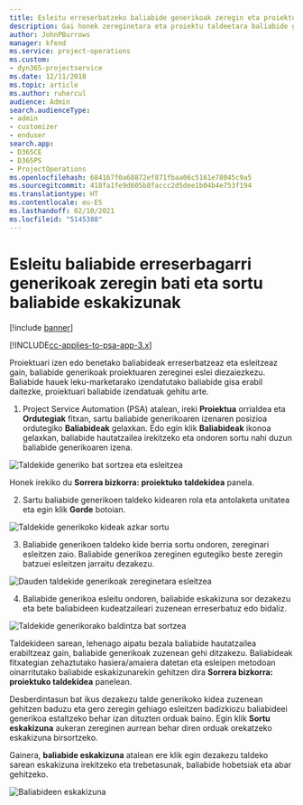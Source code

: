 ```yaml
---
title: Esleitu erreserbatzeko baliabide generikoak zeregin eta proiektu talde bati
description: Gai honek zereginetara eta proiektu taldeetara baliabide generikoak erreserbatzeko informazioa eskaintzen du.
author: JohnPBurrows
manager: kfend
ms.service: project-operations
ms.custom:
- dyn365-projectservice
ms.date: 12/11/2018
ms.topic: article
ms.author: ruhercul
audience: Admin
search.audienceType:
- admin
- customizer
- enduser
search.app:
- D365CE
- D365PS
- ProjectOperations
ms.openlocfilehash: 684167f0a68872ef871fbaa06c5161e78045c9a5
ms.sourcegitcommit: 418fa1fe9d605b8faccc2d5dee1b04b4e753f194
ms.translationtype: HT
ms.contentlocale: eu-ES
ms.lasthandoff: 02/10/2021
ms.locfileid: "5145388"
---
```

# <a name="assign-generic-bookable-resources-to-a-task-and-generate-resource-requirements"></a>Esleitu baliabide erreserbagarri generikoak zeregin bati eta sortu baliabide eskakizunak 

[!include [banner](../includes/psa-now-project-operations.md)]

[!INCLUDE[cc-applies-to-psa-app-3.x](../includes/cc-applies-to-psa-app-3x.md)]

Proiektuari izen edo benetako baliabideak erreserbatzeaz eta esleitzeaz gain, baliabide generikoak proiektuaren zereginei eslei diezaiezkezu. Baliabide hauek leku-marketarako izendatutako baliabide gisa erabil daitezke, proiektuari baliabide izendatuak gehitu arte. 

1. Project Service Automation (PSA) atalean, ireki **Proiektua** orrialdea eta **Ordutegiak** fitxan, sartu baliabide generikoaren izenaren posizioa ordutegiko **Baliabideak** gelaxkan. Edo egin klik **Baliabideak** ikonoa gelaxkan, baliabide hautatzailea irekitzeko eta ondoren sortu nahi duzun baliabide generikoaren izena.

![Taldekide generiko bat sortzea eta esleitzea](media/RM-how-to-9.png)

Honek irekiko du **Sorrera bizkorra: proiektuko taldekidea** panela. 

2. Sartu baliabide generikoen taldeko kidearen rola eta antolaketa unitatea eta egin klik **Gorde** botoian.

![Taldekide generikoko kideak azkar sortu](media/RM-how-to-10.png)

3. Baliabide generikoen taldeko kide berria sortu ondoren, zereginari esleitzen zaio. Baliabide generikoa zereginen egutegiko beste zeregin batzuei esleitzen jarraitu dezakezu.

![Dauden taldekide generikoak zereginetara esleitzea](media/RM-how-to-11.png)

4. Baliabide generikoa esleitu ondoren, baliabide eskakizuna sor dezakezu eta bete baliabideen kudeatzaileari zuzenean erreserbatuz edo bidaliz.

![Taldekide generikorako baldintza bat sortzea](media/RM-how-to-12.png)

Taldekideen sarean, lehenago aipatu bezala baliabide hautatzailea erabiltzeaz gain, baliabide generikoak zuzenean gehi ditzakezu. Baliabideak fitxategian zehaztutako hasiera/amaiera datetan eta esleipen metodoan oinarritutako baliabide eskakizunarekin gehitzen dira **Sorrera bizkorra: proiektuko taldekidea** panelean.

Desberdintasun bat ikus dezakezu talde generikoko kidea zuzenean gehitzen baduzu eta gero zeregin gehiago esleitzen badizkiozu baliabideei generikoa estaltzeko behar izan dituzten orduak baino. Egin klik **Sortu eskakizuna** aukeran zereginen aurrean behar diren orduak orekatzeko eskakizuna birsortzeko.

Gainera, **baliabide eskakizuna** atalean ere klik egin dezakezu taldeko sarean eskakizuna irekitzeko eta trebetasunak, baliabide hobetsiak eta abar gehitzeko.

![Baliabideen eskakizuna](media/RM-how-to-13.png)

